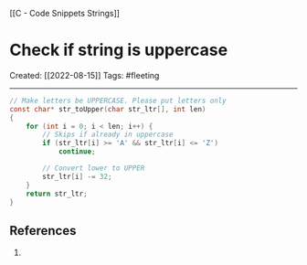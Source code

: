 [[C - Code Snippets Strings]]

# Check if string is uppercase
Created:  [[2022-08-15]]
Tags: #fleeting 

---
```C
// Make letters be UPPERCASE. Please put letters only
const char* str_toUpper(char str_ltr[], int len)
{
    for (int i = 0; i < len; i++) {
        // Skips if already in uppercase
        if (str_ltr[i] >= 'A' && str_ltr[i] <= 'Z')
            continue;

        // Convert lower to UPPER
        str_ltr[i] -= 32;
    }
    return str_ltr;
}
```












## References
1. 